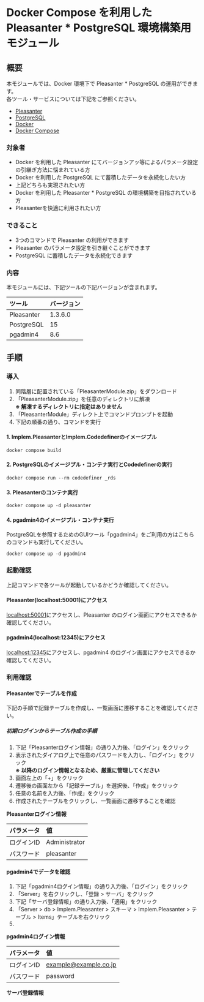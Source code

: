 # Docker Compose を利用した Pleasanter * PostgreSQL 環境構築用モジュール

## 概要

本モジュールでは、Docker 環境下で Pleasanter * PostgreSQL の運用ができます。  
各ツール・サービスについては下記をご参照ください。  

* [Pleasanter](https://pleasanter.org/purpose)  
* [PostgreSQL](https://www.postgresql.jp/document/)  
* [Docker](https://www.docker.com/)  
* [Docker Compose](https://github.com/docker/compose)  

### 対象者

* Docker を利用した Pleasanter にてバージョンアッ等によるパラメータ設定の引継ぎ方法に悩まれている方  
* Docker を利用した PostgreSQL にて蓄積したデータを永続化したい方  
* 上記どちらも実現されたい方  
* Docker を利用した Pleasanter * PostgreSQL の環境構築を目指されている方  
* Pleasanterを快適に利用されたい方  

### できること

* 3つのコマンドで Pleasanter の利用ができます  
* Pleasanter のパラメータ設定を引き継ぐことができます  
* PostgreSQL に蓄積したデータを永続化できます  

### 内容

本モジュールには、下記ツールの下記バージョンが含まれます。  

|ツール|バージョン|
|:----|:----|
|Pleasanter|1.3.6.0|
|PostgreSQL|15|
|pgadmin4|8.6|

## 手順

### 導入

1. 同階層に配置されている「PleasanterModule.zip」をダウンロード  
2. 「PleasanterModule.zip」を任意のディレクトリに解凍  
    **※ 解凍するディレクトリに指定はありません**  
3. 「PleasanterModule」ディレクト上でコマンドプロンプトを起動  
4. 下記の順番の通り、コマンドを実行  

#### 1. Implem.PleasanterとImplem.Codedefinerのイメージプル

```CMD
docker compose build
```

#### 2. PostgreSQLのイメージプル・コンテナ実行とCodedefinerの実行

```CMD
docker compose run --rm codedefiner _rds
```

#### 3. Pleasanterのコンテナ実行

```CMD
docker compose up -d pleasanter
```

#### 4. pgadmin4のイメージプル・コンテナ実行

PostgreSQLを参照するためのGUIツール「pgadmin4」をご利用の方はこちらのコマンドも実行してください。  

```CMD
docker compose up -d pgadmin4
```

### 起動確認

上記コマンドで各ツールが起動しているかどうか確認してください。  

#### Pleasanter(localhost:50001)にアクセス

[localhost:50001](http://localhost:50001/)にアクセスし、Pleasanter のログイン画面にアクセスできるか確認してください。  

#### pgadmin4(localhost:12345)にアクセス

[localhost:12345](http://localhost:12345/)にアクセスし、pgadmin4 のログイン画面にアクセスできるか確認してください。  

### 利用確認

#### Pleasanterでテーブルを作成

下記の手順で記録テーブルを作成し、一覧画面に遷移することを確認してください。  

##### 初期ログインからテーブル作成の手順

1. 下記「Pleasanterログイン情報」の通り入力後、「ログイン」をクリック  
2. 表示されたダイアログ上で任意のパスワードを入力し、「ログイン」をクリック  
    **※ 以降のログイン情報となるため、厳重に管理してください**  
3. 画面左上の「+」をクリック  
4. 遷移後の画面左から「記録テーブル」を選択後、「作成」をクリック  
5. 任意の名前を入力後、「作成」をクリック  
6. 作成されたテーブルをクリックし、一覧画面に遷移することを確認  

**Pleasanterログイン情報**  

|パラメータ|値|
|:----|:----|
|ログインID|Administrator|
|パスワード|pleasanter|

#### pgadmin4でデータを確認

1. 下記「pgadmin4ログイン情報」の通り入力後、「ログイン」をクリック  
2. 「Server」を右クリックし、「登録 > サーバ」をクリック  
3. 下記「サーバ登録情報」の通り入力後、「適用」をクリック  
4. 「Server > db > Implem.Pleasanter > スキーマ > Implem.Pleasanter > テーブル > Items」テーブルを右クリック  
5. 

**pgadmin4ログイン情報**  

|パラメータ|値|
|:----|:----|
|ログインID|example@example.co.jp|
|パスワード|password|

**サーバ登録情報**  

